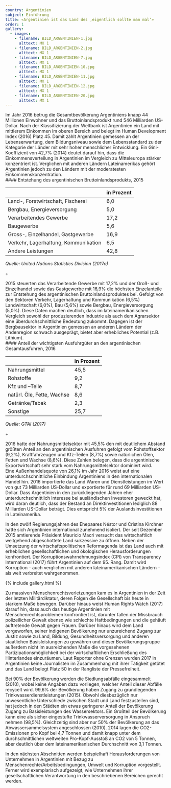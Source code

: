 ```yaml
---
country: Argentinien
subject: Einführung
title: «Argentinien ist das Land des ‚eigentlich sollte man mal‘»
order: 1
gallery:
  - images:
    - filename: BILD_ARGENTINIEN-1.jpg
      alttext: MX 1
    - filename: BILD_ARGENTINIEN-2.jpg
      alttext: MX 1
    - filename: BILD_ARGENTINIEN-7.jpg
      alttext: MX 1
    - filename: BILD_ARGENTINIEN-10.jpg
      alttext: MX 1
    - filename: BILD_ARGENTINIEN-11.jpg
      alttext: MX 1
    - filename: BILD_ARGENTINIEN-12.jpg
      alttext: MX 1
    - filename: BILD_ARGENTINIEN-20.jpg
      alttext: MX 1
---
```

<!-- Text mit Sidestory rechts -->
<div class="has-sidestories-right grid" markdown="1">

<div class="content" markdown="1">
Im Jahr 2016 betrug die Gesamtbevölkerung Argentiniens knapp 44 Millionen Einwohner und das Bruttoinlandsprodukt rund 546 Milliarden US-Dollar. Nach der Klassifizierung der Weltbank ist Argentinien ein Land mit mittlerem Einkommen im oberen Bereich und belegt im Human Development Index (2016) Platz 45. Damit zählt Argentinien gemessen an der Lebenserwartung, dem Bildungsniveau sowie dem Lebensstandard zu der Kategorie der Länder mit sehr hoher menschlicher Entwicklung. Ein Gini-Koeffizient von 42,7% (2014) deutet darauf hin, dass die Einkommensverteilung in Argentinien im Vergleich zu Mitteleuropa stärker konzentriert ist. Verglichen mit anderen Ländern Lateinamerikas gehört Argentinien jedoch zu den Ländern mit der moderatesten Einkommenskonzentration.
</div>

<div class="sidestory sidestory-right" markdown="1">
#### Entstehung des argentinischen Bruttoinlandsprodukts, 2015

 &nbsp; | in Prozent
 --- | ---
 Land-, Forstwirtschaft, Fischerei | 6,0
 Bergbau, Energieversorgung | 5,0
 Verarbeitendes Gewerbe | 17,2
 Baugewerbe | 5,6
 Gross-, Einzelhandel, Gastgewerbe | 16,9
 Verkehr, Lagerhaltung, Kommunikation | 6,5
 Andere Leistungen | 42,8

_Quelle: United Nations Statistics Division (2017a)_
<p class="sidestory-toggle"><span>+</span></p>
</div>

<div class="overlay sidestory-right-content content">
<div class="ss-content" markdown="1">
2015 steuerten das Verarbeitende Gewerbe mit 17,2% und der Groß- und Einzelhandel sowie das Gastgewerbe mit 16,9% die höchsten Einzelanteile zur Entstehung des argentinischen Bruttoinlandsproduktes bei. Gefolgt von den Sektoren Verkehr, Lagerhaltung und Kommunikation (6,5%) Landwirtschaft (6,0%), Bau (5,6%) sowie Bergbau, Energieversorgung (5,0%). Diese Daten machen deutlich, dass im lateinamerikanischen Vergleich sowohl der produzierenden Industrie als auch dem Agrarsektor eine überdurchschnittliche Bedeutung zukommt. Dagegen ist der Bergbausektor in Argentinien gemessen an anderen Ländern der Andenregion schwach ausgeprägt, bietet aber erhebliches Potential (z.B. Lithium).
</div>
</div>

</div>


<!-- Text mit Sidestory links -->
<div class="has-sidestories-left grid" markdown="1">

<div class="sidestory sidestory-left" markdown="1">
#### Anteil der wichtigsten Ausfuhrgüter an den argentinischen Gesamtausfuhren, 2016

 &nbsp; | in Prozent
--- | ---
Nahrungsmittel | 45,5
Rohstoffe | 9,2
Kfz und –Teile | 8,7
natürl. Öle, Fette, Wachse | 8,6
Getränke/Tabak | 2,3
Sonstige | 25,7

_Quelle: GTAI (2017)_

<p class="sidestory-toggle"><span>+</span></p>
</div>

<div class="overlay sidestory-left-content content">
<div class="ss-content" markdown="1">
2016 hatte der Nahrungsmittelsektor mit 45,5% den mit deutlichem Abstand größten Anteil an den argentinischen Ausfuhren gefolgt vom Rohstoffsektor (9,2%), Kraftfahrzeugen und Kfz-Teilen (8,7%) sowie natürlichen Ölen, Fetten und Wachse (8,6%). Diese Zahlen belegen, dass die argentinische Exportwirtschaft sehr stark vom Nahrungsmittelsektor dominiert wird.
</div>
</div>

<div class="content" markdown="1">
Eine Außenhandelsquote von 26,1% im Jahr 2016 weist auf eine unterdurchschnittliche Einbindung Argentiniens in den internationalen Handel hin. 2016 importierte das Land Waren und Dienstleistungen im Wert von gut 73 Milliarden US-Dollar und exportierte für rund 69 Milliarden US-Dollar. Dass Argentinien in den zurückliegenden Jahren eher unterdurchschnittlich Interesse bei ausländischen Investoren geweckt hat, wird daran deutlich, dass der Bestand an Direktinvestitionen lediglich 88 Milliarden US-Dollar beträgt. Dies entspricht 5% der Auslandsinvestitionen in Lateinamerika.

In den zwölf Regierungsjahren des Ehepaares Néstor und Cristina Kirchner hatte sich Argentinien international zunehmend isoliert. Der seit Dezember 2015 amtierende Präsident Mauricio Macri versucht das wirtschaftlich weitgehend abgeschottete Land sukzessive zu öffnen. Neben der Umsetzung der wirtschaftspolitischen Reformagenda ist das Land auch mit erheblichen gesellschaftlichen und ökologischen Herausforderungen konfrontiert. Der Korruptionswahrnehmungsindex (CPI) von Transparency International (2017) führt Argentinien auf dem 95. Rang. Damit wird Korruption – auch verglichen mit anderen lateinamerikanischen Ländern – als weit verbreitet wahrgenommen.
</div>

</div>


<div class="media-wrapper">
{% include gallery.html %}
</div>

<div class="content" markdown="1">

Zu massiven Menschenrechtsverletzungen kam es in Argentinien in der Zeit der letzten Militärdiktatur, deren Folgen die Gesellschaft bis heute in starkem Maße bewegen. Darüber hinaus weist Human Rights Watch (2017) darauf hin, dass auch das heutige Argentinien mit Menschenrechtsproblemen konfrontiert ist, darunter fallen der Missbrauch polizeilicher Gewalt ebenso wie schlechte Haftbedingungen und die gehäuft auftretende Gewalt gegen Frauen. Darüber hinaus wird dem Land vorgeworfen, seiner indigenen Bevölkerung nur unzureichend Zugang zur Justiz sowie zu Land, Bildung, Gesundheitsversorgung und anderen staatlichen Basisleistungen zu gewähren und dieser Bevölkerungsgruppe außerdem nicht im ausreichenden Maße die vorgesehenen Partizipationsmöglichkeit bei der wirtschaftlichen Erschließung des Hinterlandes einzuräumen. Laut Reporter ohne Grenzen wurden 2017 in Argentinien keine Journalisten im Zusammenhang mit ihrer Tätigkeit getötet und das Land belegt Platz 50 in der Rangliste der Pressefreiheit.

Bei 90% der Bevölkerung werden die Siedlungsabfälle eingesammelt (2010), wobei keine Angaben dazu vorliegen, welcher Anteil dieser Abfälle recycelt wird. 99,6% der Bevölkerung haben Zugang zu grundlegenden Trinkwasserdienstleistungen (2015). Obwohl diesbezüglich nur unwesentliche Unterschiede zwischen Stadt und Land festzustellen sind, hat jedoch in den Städten ein etwas geringerer Anteil der Bevölkerung Zugang zu Basisleistungen des Wassersektors. Ein Großteil der Bevölkerung kann eine als sicher eingestufte Trinkwasserversorgung in Anspruch nehmen (98,5%). Gleichzeitig sind aber nur 50% der Bevölkerung an das Abwassersammelsystem angeschlossen (2010). 2014 lagen die CO2-Emissionen pro Kopf bei 4,7 Tonnen und damit knapp unter dem durchschnittlichen weltweiten Pro-Kopf-Ausstoß an CO2 von 5 Tonnen, aber deutlich über dem lateinamerikanischen Durchschnitt von 3,1 Tonnen.

In den nächsten Abschnitten werden beispielhaft Herausforderungen von Unternehmen in Argentinien mit Bezug zu Menschenrechte/Arbeitsbedingungen, Umwelt und Korruption vorgestellt. Ferner wird exemplarisch aufgezeigt, wie Unternehmen ihrer gesellschaftlichen Verantwortung in den beschriebenen Bereichen gerecht werden.
</div>
